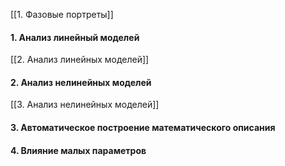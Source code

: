 [[1. Фазовые портреты]]
#### 1. Анализ линейный моделей
[[2. Анализ линейных моделей]]
#### 2. Анализ нелинейных моделей
[[3. Анализ нелинейных моделей]]
#### 3. Автоматическое построение математического описания

#### 4. Влияние малых параметров